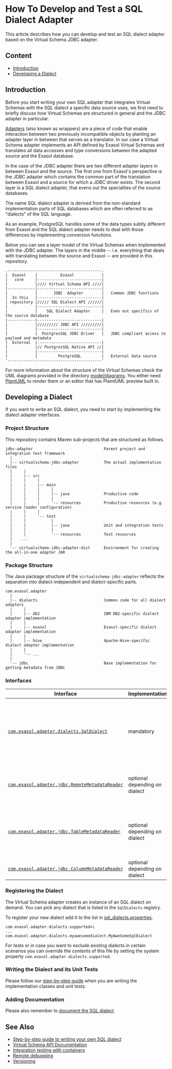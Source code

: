 # How To Develop and Test a SQL Dialect Adapter

This article describes how you can develop and test an SQL dialect adapter based on the Virtual Schema JDBC adapter.

## Content

* [Introduction](#introduction)
* [Developing a Dialect](#developing-a-dialect)

## Introduction

Before you start writing your own SQL adapter that integrates Virtual Schemas with the SQL dialect a specific data source uses, we first need to briefly discuss how Virtual Schemas are structured in general and the JDBC adapter in particular.

[Adapters](https://www.gofpatterns.com/structural-design-patterns/structural-patterns/adapter-pattern.php) (also known as wrappers) are a piece of code that enable interaction between two previously incompatible objects by planting an adapter layer in between that serves as a translator. In our case a Virtual Schema adapter implements an API defined by Exasol Virtual Schemas and translates all data accesses and type conversions between the adapted source and the Exasol database.

In the case of the JDBC adapter there are _two_ different adapter layers in between Exasol and the source. The first one from Exasol's perspective is the JDBC adapter which contains the common part of the translation between Exasol and a source for which a JDBC driver exists. The second layer is a SQL dialect adapter, that evens out the specialties of the source databases.

The name SQL dialect adapter is derived from the non-standard implementation parts of SQL databases which are often referred to as "dialects" of the SQL language.

As an example, PostgreSQL handles some of the data types subtly different from Exasol and the SQL dialect adapter needs to deal with those differences by implementing conversion functions.

Below you can see a layer model of the Virtual Schemas when implemented with the JDBC adapter. The layers in the middle -- i.e. everything that deals with translating between the source and Exasol -- are provided in this repository.

    .-----------------------------------------.
    |  Exasol    |          Exasol            |
    |   core     |----------------------------|
    |            |//// Virtual Schema API ////|
    |------------|----------------------------|
    |            |       JDBC  Adapter        |   Common JDBC functions
    |  In this   |----------------------------|
    | repository |///// SQL Dialect API //////|
    |            |----------------------------|
    |            |    SQL Dialect Adapter     |   Even out specifics of the source database
    |------------|----------------------------|
    |            |///////// JDBC API /////////|
    |            |----------------------------|
    |            |  PostgresSQL JDBC Driver   |   JDBC compliant access to payload and metadata
    |  External  |----------------------------|
    |            |// PostgresSQL Native API //|
    |            |----------------------------|
    |            |         PostgreSQL         |   External data source
    '-----------------------------------------'

For more information about the structure of the Virtual Schemas check the UML diagrams provided in the directory [model/diagrams](model/diagrams). You either need [PlantUML](http://plantuml.com/) to render them or an editor that has PlamtUML preview built in.

## Developing a Dialect

If you want to write an SQL dialect, you need to start by implementing the dialect adapter interfaces.

### Project Structure

This repository contains Maven sub-projects that are structured as follows. 

    jdbc-adapter                               Parent project and integration test framework
      |
      |-- virtualschema-jdbc-adapter           The actual implementation files
      |     |
      |     |-- src
      |     |     |
      |     |     |-- main
      |     |     |     |
      |     |     |     |-- java               Productive code
      |     |     |     |
      |     |     |     '-- resources          Productive resources (e.g. service loader configuration)
      |     |     |
      |     |     '-- test
      |     |           |
      |     |           |-- java               Unit and integration tests
      |     |           |
      |     |           '-- resources          Test resources
      |    ...     
      |
      '-- virtualschema-jdbc-adapter-dist      Environment for creating the all-in-one adapter JAR

### Package Structure

The Java package structure of the `virtualschema-jdbc-adapter` reflects the separation into dialect-independent and dialect-specific parts. 

    com.exasol.adapter
      |
      |-- dialects                             Common code for all dialect adapters
      |     |
      |     |-- db2                            IBM DB2-specific dialect adapter implementation
      |     |
      |     |-- exasol                         Exasol-specific dialect adapter implementation
      |     |
      |     |-- hive                           Apache-Hive-specific dialect adapter implementation
      |     |
      |     '-- ...
      |
      '-- jdbc                                 Base implementation for getting metadata from JDBC

### Interfaces

| Interface                                                                                                                                                 | Implementation                | Purpose                                                                                |
|-----------------------------------------------------------------------------------------------------------------------------------------------------------|-------------------------------|----------------------------------------------------------------------------------------|
| [`com.exasol.adapter.dialects.SqlDialect`](jdbc-adapter/virtualschema-jdbc-adapter/src/main/java/com/exasol/adapter/dialects/SqlDialect.java)             | mandatory                     | Define capabilities and which kind of support the dialect has for catalogs and schemas |
| [`com.exasol.adapter.jdbc.RemoteMetadataReader`](jdbc-adapter/virtualschema-jdbc-adapter/src/main/java/com/exasol/adapter/jdbc/RemoteMetadataReader.java) | optional depending on dialect | Read top-level metadata and find remote tables                                         |
| [`com.exasol.adapter.jdbc.TableMetadataReader`](jdbc-adapter/virtualschema-jdbc-adapter/src/main/java/com/exasol/adapter/jdbc/TableMetadataReader.java)   | optional depending on dialect | Decide which tables should be mapped and map data on table level                       |
| [`com.exasol.adapter.jdbc.ColumnMetadataReader`](jdbc-adapter/virtualschema-jdbc-adapter/src/main/java/com/exasol/adapter/jdbc/ColumnMetadataReader.java) | optional depending on dialect | Map data on column level                                                               |

### Registering the Dialect

The Virtual Schema adapter creates an instance of an SQL dialect on demand. You can pick any dialect that is listed in the `SqlDialects` registry.

To register your new dialect add it to the list in [sql_dialects.properties](../virtualschema-jdbc-adapter/src/main/resources/sql_dialects.properties).

```properties
com.exasol.adapter.dialects.supported=\
...
com.exasol.adapter.dialects.myawesomedialect.MyAweSomeSqlDialect
```

For tests or in case you want to exclude existing dialects in certain scenarios you can override the contents of this file 
by setting the system property `com.exasol.adapter.dialects.supported`.

### Writing the Dialect and its Unit Tests

Please follow our [step-by-step guide](step_by_step_guide_to_writing_your_own_dialect.md) when you are writing the implementation classes and unit tests. 

### Adding Documentation

Please also remember to [document the SQL dialect](../dialects).

## See Also

* [Step-by-step guide to writing your own SQL dialect](step_by_step_guide_to_writing_your_own_dialect.md)
* [Virtual Schema API Documentation](virtual_schema_api.md)
* [Integration testing with containers](integration_testing_with_containers.md)
* [Remote debugging](remote_debugging.md)
* [Versioning](versioning.md)